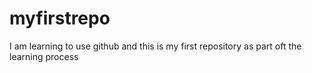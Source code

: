 # myfirstrepo

I am learning to use github and this is my first repository as part oft the learning process
